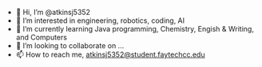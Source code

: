 - 👋 Hi, I’m @atkinsj5352
- 👀 I’m interested in engineering, robotics, coding, AI
- 🌱 I’m currently learning Java programming, Chemistry, Engish & Writing, and Computers
- 💞️ I’m looking to collaborate on ...
- 📫 How to reach me, atkinsj5352@student.faytechcc.edu

<!---
atkinsj5352/atkinsj5352 is a ✨ special ✨ repository because its `README.md` (this file) appears on your GitHub profile.
You can click the Preview link to take a look at your changes.
--->
